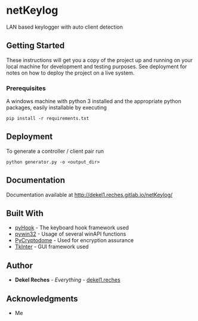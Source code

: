 # netKeylog

LAN based keylogger with auto client detection

## Getting Started

These instructions will get you a copy of the project up and running on your local machine for development and testing purposes. See deployment for notes on how to deploy the project on a live system.

### Prerequisites

A windows machine with python 3 installed and the appropriate python packages, easily installable by executing 

```
pip install -r requirements.txt
```

## Deployment

To generate a controller / client pair run

```
python generator.py -o <output_dir>
```

## Documentation

Documentation available at <http://dekel1.reches.gitlab.io/netKeylog/>

## Built With

* [pyHook](https://sourceforge.net/projects/pyhook/) - The keyboard hook framework used
* [pywin32](https://sourceforge.net/projects/pywin32/) - Usage of several winAPI functions
* [PyCryptodome](https://github.com/Legrandin/pycryptodome/) - Used for encryption assurance
* [TkInter](https://wiki.python.org/moin/TkInter) - GUI framework used

## Author

* **Dekel Reches** - *Everything* - [dekel1.reches](https://gitlab.com/dekel1.reches)

## Acknowledgments

* Me